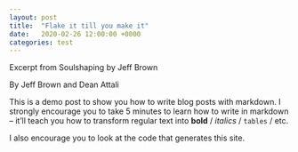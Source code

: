 ```yaml
---
layout: post
title:  "Flake it till you make it"
date:   2020-02-26 12:00:00 +0000
categories: test
---
```


Excerpt from Soulshaping by Jeff Brown

By Jeff Brown and Dean Attali

This is a demo post to show you how to write blog posts with markdown.
I strongly encourage you to take 5 minutes to learn how to write in markdown –
it’ll teach you how to transform regular text into **bold** / *italics* / `tables` / etc.

I also encourage you to look at the code that generates this site.
